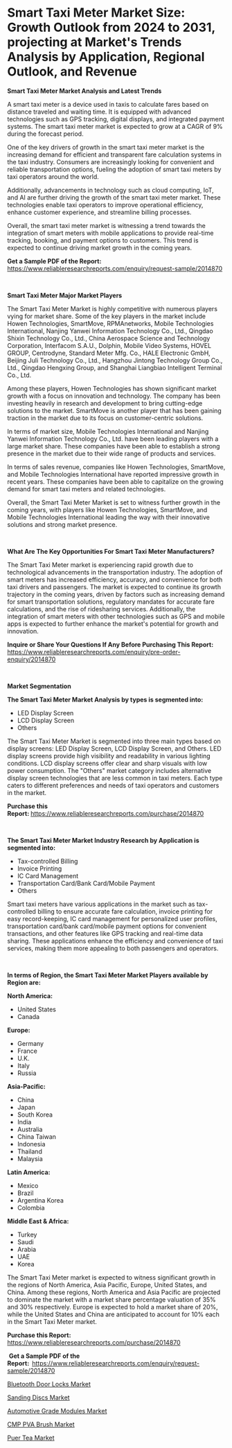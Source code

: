 <p><h1>Smart Taxi Meter Market Size: Growth Outlook from 2024 to 2031, projecting at Market's Trends Analysis by Application, Regional Outlook, and Revenue</h1></p><p><strong>Smart Taxi Meter Market Analysis and Latest Trends</strong></p>
<p><p>A smart taxi meter is a device used in taxis to calculate fares based on distance traveled and waiting time. It is equipped with advanced technologies such as GPS tracking, digital displays, and integrated payment systems. The smart taxi meter market is expected to grow at a CAGR of 9% during the forecast period.</p><p>One of the key drivers of growth in the smart taxi meter market is the increasing demand for efficient and transparent fare calculation systems in the taxi industry. Consumers are increasingly looking for convenient and reliable transportation options, fueling the adoption of smart taxi meters by taxi operators around the world.</p><p>Additionally, advancements in technology such as cloud computing, IoT, and AI are further driving the growth of the smart taxi meter market. These technologies enable taxi operators to improve operational efficiency, enhance customer experience, and streamline billing processes.</p><p>Overall, the smart taxi meter market is witnessing a trend towards the integration of smart meters with mobile applications to provide real-time tracking, booking, and payment options to customers. This trend is expected to continue driving market growth in the coming years.</p></p>
<p><strong>Get a Sample PDF of the Report:&nbsp;</strong> <a href="https://www.reliableresearchreports.com/enquiry/request-sample/2014870">https://www.reliableresearchreports.com/enquiry/request-sample/2014870</a></p>
<p>&nbsp;</p>
<p><strong>Smart Taxi Meter Major Market Players</strong></p>
<p><p>The Smart Taxi Meter Market is highly competitive with numerous players vying for market share. Some of the key players in the market include Howen Technologies, SmartMove, RPMAnetworks, Mobile Technologies International, Nanjing Yanwei Information Technology Co., Ltd., Qingdao Shixin Technology Co., Ltd., China Aerospace Science and Technology Corporation, Interfacom S.A.U., Dolphin, Mobile Video Systems, HOVEL GROUP, Centrodyne, Standard Meter Mfg. Co., HALE Electronic GmbH, Beijing Juli Technology Co., Ltd., Hangzhou Jintong Technology Group Co., Ltd., Qingdao Hengxing Group, and Shanghai Liangbiao Intelligent Terminal Co., Ltd.</p><p>Among these players, Howen Technologies has shown significant market growth with a focus on innovation and technology. The company has been investing heavily in research and development to bring cutting-edge solutions to the market. SmartMove is another player that has been gaining traction in the market due to its focus on customer-centric solutions.</p><p>In terms of market size, Mobile Technologies International and Nanjing Yanwei Information Technology Co., Ltd. have been leading players with a large market share. These companies have been able to establish a strong presence in the market due to their wide range of products and services.</p><p>In terms of sales revenue, companies like Howen Technologies, SmartMove, and Mobile Technologies International have reported impressive growth in recent years. These companies have been able to capitalize on the growing demand for smart taxi meters and related technologies.</p><p>Overall, the Smart Taxi Meter Market is set to witness further growth in the coming years, with players like Howen Technologies, SmartMove, and Mobile Technologies International leading the way with their innovative solutions and strong market presence.</p></p>
<p>&nbsp;</p>
<p><strong>What Are The Key Opportunities For Smart Taxi Meter Manufacturers?</strong></p>
<p><p>The Smart Taxi Meter market is experiencing rapid growth due to technological advancements in the transportation industry. The adoption of smart meters has increased efficiency, accuracy, and convenience for both taxi drivers and passengers. The market is expected to continue its growth trajectory in the coming years, driven by factors such as increasing demand for smart transportation solutions, regulatory mandates for accurate fare calculations, and the rise of ridesharing services. Additionally, the integration of smart meters with other technologies such as GPS and mobile apps is expected to further enhance the market's potential for growth and innovation.</p></p>
<p><strong>Inquire or Share Your Questions If Any Before Purchasing This Report:</strong> <a href="https://www.reliableresearchreports.com/enquiry/pre-order-enquiry/2014870">https://www.reliableresearchreports.com/enquiry/pre-order-enquiry/2014870</a></p>
<p>&nbsp;</p>
<p><strong>Market Segmentation</strong></p>
<p><strong>The Smart Taxi Meter Market Analysis by types is segmented into:</strong></p>
<p><ul><li>LED Display Screen</li><li>LCD Display Screen</li><li>Others</li></ul></p>
<p><p>The Smart Taxi Meter Market is segmented into three main types based on display screens: LED Display Screen, LCD Display Screen, and Others. LED display screens provide high visibility and readability in various lighting conditions. LCD display screens offer clear and sharp visuals with low power consumption. The "Others" market category includes alternative display screen technologies that are less common in taxi meters. Each type caters to different preferences and needs of taxi operators and customers in the market.</p></p>
<p><strong>Purchase this Report:&nbsp;</strong><a href="https://www.reliableresearchreports.com/purchase/2014870">https://www.reliableresearchreports.com/purchase/2014870</a></p>
<p>&nbsp;</p>
<p><strong>The Smart Taxi Meter Market Industry Research by Application is segmented into:</strong></p>
<p><ul><li>Tax-controlled Billing</li><li>Invoice Printing</li><li>IC Card Management</li><li>Transportation Card/Bank Card/Mobile Payment</li><li>Others</li></ul></p>
<p><p>Smart taxi meters have various applications in the market such as tax-controlled billing to ensure accurate fare calculation, invoice printing for easy record-keeping, IC card management for personalized user profiles, transportation card/bank card/mobile payment options for convenient transactions, and other features like GPS tracking and real-time data sharing. These applications enhance the efficiency and convenience of taxi services, making them more appealing to both passengers and operators.</p></p>
<p>&nbsp;</p>
<p><strong>In terms of Region, the Smart Taxi Meter Market Players available by Region are:</strong></p>
<p>
    <p> <strong> North America: </strong>
        <ul>
            <li>United States</li>
            <li>Canada</li>
        </ul>
        </p> 
    <p> <strong> Europe: </strong>
        <ul>
            <li>Germany</li>
            <li>France</li>
            <li>U.K.</li>
            <li>Italy</li>
            <li>Russia</li>
        </ul>
        </p> 
    <p> <strong> Asia-Pacific: </strong>
        <ul>
            <li>China</li>
            <li>Japan</li>
            <li>South Korea</li>
            <li>India</li>
            <li>Australia</li>
            <li>China Taiwan</li>
            <li>Indonesia</li>
            <li>Thailand</li>
            <li>Malaysia</li>
        </ul>
        </p> 
    <p> <strong> Latin America: </strong>
        <ul>
            <li>Mexico</li>
            <li>Brazil</li>
            <li>Argentina Korea</li>
            <li>Colombia</li>
        </ul>
        </p> 
    <p> <strong> Middle East & Africa: </strong>
        <ul>
            <li>Turkey</li>
            <li>Saudi</li>
            <li>Arabia</li>
            <li>UAE</li>
            <li>Korea</li>
        </ul>
    </p>
    </p>
<p><p>The Smart Taxi Meter market is expected to witness significant growth in the regions of North America, Asia Pacific, Europe, United States, and China. Among these regions, North America and Asia Pacific are projected to dominate the market with a market share percentage valuation of 35% and 30% respectively. Europe is expected to hold a market share of 20%, while the United States and China are anticipated to account for 10% each in the Smart Taxi Meter market.</p></p>
<p><strong>Purchase this Report: </strong><a href="https://www.reliableresearchreports.com/purchase/2014870">https://www.reliableresearchreports.com/purchase/2014870</a></p>
<p>&nbsp;<strong>Get a Sample PDF of the Report:&nbsp;&nbsp;</strong><a href="https://www.reliableresearchreports.com/enquiry/request-sample/2014870">https://www.reliableresearchreports.com/enquiry/request-sample/2014870</a></p>
<p><strong></strong></p>
<p><p><a href="https://silk-columnist-571.notion.site/Bluetooth-Door-Locks-Market-Insights-Market-Players-and-Forecast-Till-2031-b2288e990fac494891b9c8dfbb6fead1">Bluetooth Door Locks Market</a></p><p><a href="https://cat-emmental-94b.notion.site/Sanding-Discs-Market-Research-Report-Provides-thorough-Industry-Overview-which-offers-an-In-Depth-A-c1266c41abce45edb6013a5241eeae29">Sanding Discs Market</a></p><p><a href="https://github.com/dx0328/Market-Research-Report-List-1/blob/main/automotive-grade-modules-market.md">Automotive Grade Modules Market</a></p><p><a href="https://view.publitas.com/reportprime-1/cmp-pva-brush-market-analysis-and-market-size-global-industry-overview-market-segmentation-and-forecast-2024-to-2031/">CMP PVA Brush Market</a></p><p><a href="https://github.com/juancolorado15/Market-Research-Report-List-1/blob/main/puer-tea-market.md">Puer Tea Market</a></p></p>